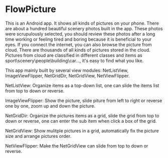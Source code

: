 FlowPicture
===========

This is an Android app. It shows all kinds of pictures on your phone. There are about a hundred beautiful scenery photos built in the app. These photos were scrupulously selected, you should review these photos after a long time working or feeling tired and boring because it is beneficial to your eyes. If you connect the internet, you can also browse the picture from cloud. There are thousands of all kinds of pictures stored in the cloud. Pictures from cloud are classified in different classes and items as sport\scenery\people\building\car\..., it's easy to find what you like.

This app mainly built by several view modules: NetListView, ImageViewFlipper, NetGridDir, NetGridView, NetViewFlipper.

NetListView: Organize items as a top-down list, one can slide the items list from top to down or reverse.

ImageViewFlipper: Show the picture, slide piture from left to right or reverse one by one, zoom up and down the picture.

NetGridDir: Organize the pictures items as a grid, slide the grid from top to down or reverse, one can enter the sub item when click a box             of the grid.

NetGridView: Show mulitple pictures in a grid, automatically fix the picture size and arrange pictures order.

NetViewFlipper: Make the NetGridView can slide from top to down or reverse.

